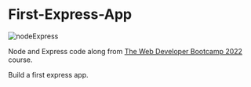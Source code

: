 # First-Express-App

![nodeExpress](https://user-images.githubusercontent.com/49698792/182232649-394aee93-5301-4b7c-b2b5-f527803e8501.png)

Node and Express code along from [The Web Developer Bootcamp 2022](https://www.udemy.com/course/the-web-developer-bootcamp/) course.

Build a first express app.
